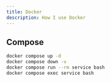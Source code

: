 ```yaml
---
title: Docker
description: How I use Docker
---
```


## Compose

```bash
docker compose up -d
docker compose down -v
docker compose run --rm service bash
docker compose exec service bash
```
